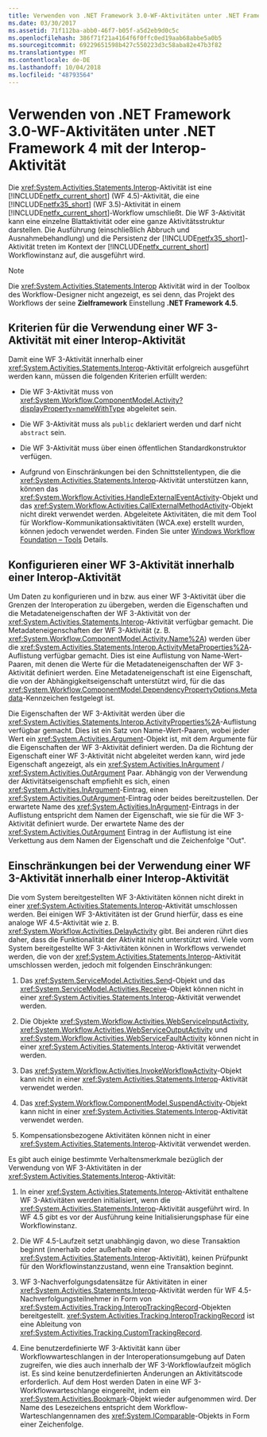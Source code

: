 ```yaml
---
title: Verwenden von .NET Framework 3.0-WF-Aktivitäten unter .NET Framework 4 mit der Interop-Aktivität
ms.date: 03/30/2017
ms.assetid: 71f112ba-abb0-46f7-b05f-a5d2eb9d0c5c
ms.openlocfilehash: 386f71f21a4164f6f0ffc0ed19aab68abbe5a0b5
ms.sourcegitcommit: 69229651598b427c550223d3c58aba82e47b3f82
ms.translationtype: MT
ms.contentlocale: de-DE
ms.lasthandoff: 10/04/2018
ms.locfileid: "48793564"
---
```

# <a name="using-net-framework-30-wf-activities-in-net-framework-4-with-the-interop-activity"></a>Verwenden von .NET Framework 3.0-WF-Aktivitäten unter .NET Framework 4 mit der Interop-Aktivität
Die <xref:System.Activities.Statements.Interop>-Aktivität ist eine [!INCLUDE[netfx_current_short](../../../includes/netfx-current-short-md.md)] (WF 4.5)-Aktivität, die eine [!INCLUDE[netfx35_short](../../../includes/netfx35-short-md.md)] (WF 3.5)-Aktivität in einem [!INCLUDE[netfx_current_short](../../../includes/netfx-current-short-md.md)]-Workflow umschließt. Die WF 3-Aktivität kann eine einzelne Blattaktivität oder eine ganze Aktivitätsstruktur darstellen. Die Ausführung (einschließlich Abbruch und Ausnahmebehandlung) und die Persistenz der [!INCLUDE[netfx35_short](../../../includes/netfx35-short-md.md)]-Aktivität treten im Kontext der [!INCLUDE[netfx_current_short](../../../includes/netfx-current-short-md.md)] Workflowinstanz auf, die ausgeführt wird.  
  
> [!NOTE]
>  Die <xref:System.Activities.Statements.Interop> Aktivität wird in der Toolbox des Workflow-Designer nicht angezeigt, es sei denn, das Projekt des Workflows der seine **Zielframework** Einstellung **.NET Framework 4.5**.  
  
## <a name="criteria-for-using-a-wf-3-activity-with-an-interop-activity"></a>Kriterien für die Verwendung einer WF 3-Aktivität mit einer Interop-Aktivität  
 Damit eine WF 3-Aktivität innerhalb einer <xref:System.Activities.Statements.Interop>-Aktivität erfolgreich ausgeführt werden kann, müssen die folgenden Kriterien erfüllt werden:  
  
-   Die WF 3-Aktivität muss von <xref:System.Workflow.ComponentModel.Activity?displayProperty=nameWithType> abgeleitet sein.  
  
-   Die WF 3-Aktivität muss als `public` deklariert werden und darf nicht `abstract` sein.  
  
-   Die WF 3-Aktivität muss über einen öffentlichen Standardkonstruktor verfügen.  
  
-   Aufgrund von Einschränkungen bei den Schnittstellentypen, die die <xref:System.Activities.Statements.Interop>-Aktivität unterstützen kann, können das <xref:System.Workflow.Activities.HandleExternalEventActivity>-Objekt und das <xref:System.Workflow.Activities.CallExternalMethodActivity>-Objekt nicht direkt verwendet werden. Abgeleitete Aktivitäten, die mit dem Tool für Workflow-Kommunikationsaktivitäten (WCA.exe) erstellt wurden, können jedoch verwendet werden. Finden Sie unter [Windows Workflow Foundation – Tools](https://go.microsoft.com/fwlink/?LinkId=178889) Details.  
  
## <a name="configuring-a-wf-3-activity-within-an-interop-activity"></a>Konfigurieren einer WF 3-Aktivität innerhalb einer Interop-Aktivität  
 Um Daten zu konfigurieren und in bzw. aus einer WF 3-Aktivität über die Grenzen der Interoperation zu übergeben, werden die Eigenschaften und die Metadateneigenschaften der WF 3-Aktivität von der <xref:System.Activities.Statements.Interop>-Aktivität verfügbar gemacht. Die Metadateneigenschaften der WF 3-Aktivität (z. B. <xref:System.Workflow.ComponentModel.Activity.Name%2A>) werden über die <xref:System.Activities.Statements.Interop.ActivityMetaProperties%2A>-Auflistung verfügbar gemacht. Dies ist eine Auflistung von Name-Wert-Paaren, mit denen die Werte für die Metadateneigenschaften der WF 3-Aktivität definiert werden. Eine Metadateneigenschaft ist eine Eigenschaft, die von der Abhängigkeitseigenschaft unterstützt wird, für die das <xref:System.Workflow.ComponentModel.DependencyPropertyOptions.Metadata>-Kennzeichen festgelegt ist.  
  
 Die Eigenschaften der WF 3-Aktivität werden über die <xref:System.Activities.Statements.Interop.ActivityProperties%2A>-Auflistung verfügbar gemacht. Dies ist ein Satz von Name-Wert-Paaren, wobei jeder Wert ein <xref:System.Activities.Argument>-Objekt ist, mit dem Argumente für die Eigenschaften der WF 3-Aktivität definiert werden. Da die Richtung der Eigenschaft einer WF 3-Aktivität nicht abgeleitet werden kann, wird jede Eigenschaft angezeigt, als ein <xref:System.Activities.InArgument> / <xref:System.Activities.OutArgument> Paar. Abhängig von der Verwendung der Aktivitätseigenschaft empfiehlt es sich, einen <xref:System.Activities.InArgument>-Eintrag, einen <xref:System.Activities.OutArgument>-Eintrag oder beides bereitzustellen. Der erwartete Name des <xref:System.Activities.InArgument>-Eintrags in der Auflistung entspricht dem Namen der Eigenschaft, wie sie für die WF 3-Aktivität definiert wurde. Der erwartete Name des der <xref:System.Activities.OutArgument> Eintrag in der Auflistung ist eine Verkettung aus dem Namen der Eigenschaft und die Zeichenfolge "Out".  
  
## <a name="limitations-of-using-a-wf-3-activity-within-an-interop-activity"></a>Einschränkungen bei der Verwendung einer WF 3-Aktivität innerhalb einer Interop-Aktivität  
 Die vom System bereitgestellten WF 3-Aktivitäten können nicht direkt in einer <xref:System.Activities.Statements.Interop>-Aktivität umschlossen werden. Bei einigen WF 3-Aktivitäten ist der Grund hierfür, dass es eine analoge WF 4.5-Aktivität wie z. B. <xref:System.Workflow.Activities.DelayActivity> gibt. Bei anderen rührt dies daher, dass die Funktionalität der Aktivität nicht unterstützt wird. Viele vom System bereitgestellte WF 3-Aktivitäten können in Workflows verwendet werden, die von der <xref:System.Activities.Statements.Interop>-Aktivität umschlossen werden, jedoch mit folgenden Einschränkungen:  
  
1.  Das <xref:System.ServiceModel.Activities.Send>-Objekt und das <xref:System.ServiceModel.Activities.Receive>-Objekt können nicht in einer <xref:System.Activities.Statements.Interop>-Aktivität verwendet werden.  
  
2.  Die Objekte <xref:System.Workflow.Activities.WebServiceInputActivity>, <xref:System.Workflow.Activities.WebServiceOutputActivity> und <xref:System.Workflow.Activities.WebServiceFaultActivity> können nicht in einer <xref:System.Activities.Statements.Interop>-Aktivität verwendet werden.  
  
3.  Das <xref:System.Workflow.Activities.InvokeWorkflowActivity>-Objekt kann nicht in einer <xref:System.Activities.Statements.Interop>-Aktivität verwendet werden.  
  
4.  Das <xref:System.Workflow.ComponentModel.SuspendActivity>-Objekt kann nicht in einer <xref:System.Activities.Statements.Interop>-Aktivität verwendet werden.  
  
5.  Kompensationsbezogene Aktivitäten können nicht in einer <xref:System.Activities.Statements.Interop>-Aktivität verwendet werden.  
  
 Es gibt auch einige bestimmte Verhaltensmerkmale bezüglich der Verwendung von WF 3-Aktivitäten in der <xref:System.Activities.Statements.Interop>-Aktivität:  
  
1.  In einer <xref:System.Activities.Statements.Interop>-Aktivität enthaltene WF 3-Aktivitäten werden initialisiert, wenn die <xref:System.Activities.Statements.Interop>-Aktivität ausgeführt wird. In WF 4.5 gibt es vor der Ausführung keine Initialisierungsphase für eine Workflowinstanz.  
  
2.  Die WF 4.5-Laufzeit setzt unabhängig davon, wo diese Transaktion beginnt (innerhalb oder außerhalb einer <xref:System.Activities.Statements.Interop>-Aktivität), keinen Prüfpunkt für den Workflowinstanzzustand, wenn eine Transaktion beginnt.  
  
3.  WF 3-Nachverfolgungsdatensätze für Aktivitäten in einer <xref:System.Activities.Statements.Interop>-Aktivität werden für WF 4.5-Nachverfolgungsteilnehmer in Form von <xref:System.Activities.Tracking.InteropTrackingRecord>-Objekten bereitgestellt. <xref:System.Activities.Tracking.InteropTrackingRecord> ist eine Ableitung von <xref:System.Activities.Tracking.CustomTrackingRecord>.  
  
4.  Eine benutzerdefinierte WF 3-Aktivität kann über Workflowwarteschlangen in der Interoperationsumgebung auf Daten zugreifen, wie dies auch innerhalb der WF 3-Workflowlaufzeit möglich ist. Es sind keine benutzerdefinierten Änderungen an Aktivitätscode erforderlich. Auf dem Host werden Daten in eine WF 3-Workflowwarteschlange eingereiht, indem ein <xref:System.Activities.Bookmark>-Objekt wieder aufgenommen wird. Der Name des Lesezeichens entspricht dem Workflow-Warteschlangennamen des <xref:System.IComparable>-Objekts in Form einer Zeichenfolge.
